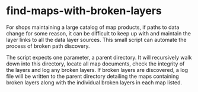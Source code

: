 find-maps-with-broken-layers
============================
For shops maintaining a large catalog of map products, if paths to data change for some reason, it can be difficult to keep up with and maintain the layer links to all the data layer sources. This small script can automate the process of broken path discovery.

The script expects one parameter, a parent directory. It will recursively walk down into this directory, locate all map documents, check the integrity of the layers and log any broken layers. If broken layers are discovered, a log file will be written to the parent directory detailing the maps containing broken layers along with the individual broken layers in each map listed.
